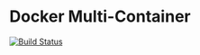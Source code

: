 # Docker Multi-Container
[![Build Status](https://travis-ci.org/Moath-Zaghdad/docker-complex.svg?branch=master)](https://travis-ci.org/Moath-Zaghdad/docker-complex)

